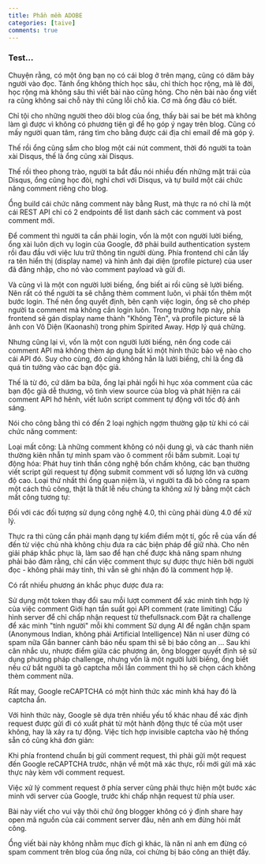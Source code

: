 ```yaml
---
title: Phần mềm ADOBE
categories: [taive]
comments: true
---
```


### Test...

Chuyện rằng, có một ông bạn nọ có cái blog ở trên mạng, cũng có dăm bảy người vào đọc. Tánh ổng không thích học sâu, chỉ thích học rộng, mà lẽ đời, học rộng mà không sâu thì viết bài nào cũng hỏng. Cho nên bài nào ổng viết ra cũng không sai chỗ này thì cũng lỗi chỗ kia. Cơ mà ổng đâu có biết.

Chỉ tội cho những người theo dõi blog của ổng, thấy bài sai be bét mà không làm gì được vì không có phương tiện gì để họ góp ý ngay trên blog. Cũng có mấy người quan tâm, ráng tìm cho bằng được cái địa chỉ email để mà góp ý.

Thế rồi ổng cũng sắm cho blog một cái nút comment, thời đó người ta toàn xài Disqus, thế là ổng cũng xài Disqus.

Thế rồi theo phong trào, người ta bắt đầu nói nhiều đến những mặt trái của Disqus, ổng cũng học đòi, nghỉ chơi với Disqus, và tự build một cái chức năng comment riêng cho blog.



Ổng build cái chức năng comment này bằng Rust, mà thực ra nó chỉ là một cái REST API chỉ có 2 endpoints để list danh sách các comment và post comment mới.

Để comment thì người ta cần phải login, vốn là một con người lười biếng, ổng xài luôn dịch vụ login của Google, đỡ phải build authentication system rồi đau đầu với việc lưu trữ thông tin người dùng. Phía frontend chỉ cần lấy ra tên hiển thị (display name) và hình ảnh đại diện (profile picture) của user đã đăng nhập, cho nó vào comment payload và gửi đi.

Và cũng vì là một con người lười biếng, ổng biết ai rồi cũng sẽ lười biếng. Nên rất có thể người ta sẽ chẳng thèm comment luôn, vì phải tốn thêm một bước login. Thế nên ổng quyết định, bên cạnh việc login, ổng sẽ cho phép người ta comment mà không cần login luôn. Trong trường hợp này, phía frontend sẽ gán display name thành "Không Tên", và profile picture sẽ là ảnh con Vô Diện (Kaonashi) trong phim Spirited Away. Hợp lý quá chừng.

Nhưng cũng lại vì, vốn là một con người lười biếng, nên ổng code cái comment API mà không thèm áp dụng bất kì một hình thức bảo vệ nào cho cái API đó. Suy cho cùng, đó cũng không hẳn là lười biếng, chỉ là ổng đã quá tin tưởng vào các bạn độc giả.

Thế là từ đó, cứ dăm ba bữa, ổng lại phải ngồi hì hục xóa comment của các bạn độc giả dễ thương, vô tình view source của blog và phát hiện ra cái comment API hớ hênh, viết luôn script comment tự động với tốc độ ánh sáng.



Nói cho công bằng thì có đến 2 loại nghịch ngợm thường gặp từ khi có cái chức năng comment:

Loại mất công: Là những comment không có nội dung gì, và các thanh niên thường kiên nhẫn tự mình spam vào ô comment rồi bấm submit.
Loại tự động hóa: Phát huy tinh thần công nghệ bốn chấm không, các bạn thường viết script gửi request tự động submit comment với số lượng lớn và cường độ cao.
Loại thứ nhất thì ổng quan niệm là, vì người ta đã bỏ công ra spam một cách thủ công, thật là thất lễ nếu chúng ta không xử lý bằng một cách mất công tương tự:



Đối với các đối tượng sử dụng công nghệ 4.0, thì cũng phải dùng 4.0 để xử lý.

Thực ra thì cũng cần phải mạnh dạng tự kiểm điểm một tí, gốc rễ của vấn đề đến từ việc chủ nhà không chịu đưa ra các biện pháp để giữ nhà. Cho nên giải pháp khắc phục là, làm sao để hạn chế được khả năng spam nhưng phải bảo đảm rằng, chỉ cần việc comment thực sự được thực hiên bởi người đọc - không phải máy tính, thì vẫn sẽ ghi nhận đó là comment hợp lệ.

Có rất nhiều phương án khắc phục được đưa ra:

Sử dụng một token thay đổi sau mỗi lượt comment để xác minh tính hợp lý của việc comment
Giới hạn tần suất gọi API comment (rate limiting)
Cấu hình server để chỉ chấp nhận request từ thefullsnack.com
Đặt ra challenge để xác minh "tính người" mỗi khi comment
Sử dụng AI để ngăn chặn spam (Anonymous Indian, không phải Artificial Intelligence)
Năn nỉ user đừng có spam nữa
Gắn banner cảnh báo nếu spam thì sẽ bị báo công an
...
Sau khi cân nhắc ưu, nhược điểm giữa các phương án, ông blogger quyết định sẽ sử dụng phương pháp challenge, nhưng vốn là một người lười biếng, ổng biết nếu cứ bắt người ta gõ captcha mỗi lần comment thì họ sẽ chọn cách không thèm comment nữa.

Rất may, Google reCAPTCHA có một hình thức xác minh khá hay đó là captcha ẩn.

Với hình thức này, Google sẽ dựa trên nhiều yếu tố khác nhau để xác định request được gửi đi có xuất phát từ một hành động thực tế của một user không, hay là xảy ra tự động. Việc tích hợp invisible captcha vào hệ thống sẵn có cũng khá đơn giản:



Khi phía frontend chuẩn bị gửi comment request, thì phải gửi một request đến Google reCAPTCHA trước, nhận về một mã xác thực, rồi mới gửi mã xác thực này kèm với comment request.

Việc xử lý comment request ở phía server cũng phải thực hiện một bước xác minh với server của Google, trước khi chấp nhận request từ phía user.

Bài này viết cho vui vậy thôi chứ ông blogger không có ý định share hay open mã nguồn của cái comment server đâu, nên anh em đừng hỏi mất công.

Ổng viết bài này không nhằm mục đích gì khác, là năn nỉ anh em đừng có spam comment trên blog của ổng nữa, coi chừng bị báo công an thiệt đấy.

